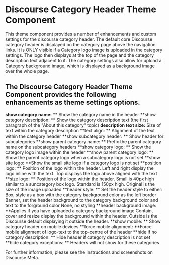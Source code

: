 # Discourse Category Header Theme Component
This theme component provides a number of enhancements and custom settings for the discourse category header.
The default core Discourse category header is displayed on the category page above the navigation links. It is ONLY visible if a Category logo image is uploaded in the category settings. The logo then displays at the top of the page and the category description text adjacent to it. The category settings also allow for upload a Category background image, which is displayed as a background image over the whole page.
## The Discourse Category Header Theme Component provides the following enhancements as theme settings options.
<b>show category name:</b> ** Show the category name in the header
**show category description: ** Show the category description text (the first paragraph of the "About this category" topic)
**description text size:** Size of text within the category description
**text align: ** Alignment of the text within the category header
**show subcategory header: ** Show header for subcategories
**show parent category name: ** Prefix the parent category name on the subcategory headers
**show category logo: ** Show the category logo image within the header
**show parent category logo: ** Show the parent category logo when a subcategory logo is not set
**show site logo: **Show the small site logo if a category logo is not set
**position logo: ** Position of the logo within the header. Left and right display the logo inline with the text. Top displays the logo above aligned with the text
**size logo: ** Position of the logo within the header. Small is 40px high similar to a suncategory box logo. Standard is 150px high. Original is the size of the image uploaded
**header style: ** Set the header style to either: Box, style as a box with the category background color as the left border Banner, set the header background to the category background color and text to the forground color None, no styling
**header background image: **Applies if you have uploaded a category background image Contain, cover and resize display the background within the header. Outside is the Discourse default displaying it outside the header.
**show mobile: ** Show category header on mobile devices
**force mobile alignment: **Force mobile alignment of logo-text to the top-centre of the header
**hide if no category description: ** Hide header if category description is not set
**hide category exceptions: ** Headers will not show for these categories

For further information, please see the instructions and screenshots on Discourse Meta.
